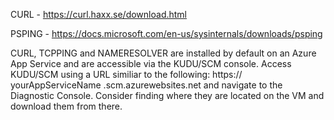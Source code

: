 CURL - https://curl.haxx.se/download.html

PSPING - https://docs.microsoft.com/en-us/sysinternals/downloads/psping

CURL, TCPPING and NAMERESOLVER are installed by default on an Azure App Service and are accessible via the KUDU/SCM console.  Access KUDU/SCM using a URL similiar to the following: https:// yourAppServiceName .scm.azurewebsites.net and navigate to the Diagnostic Console.  Consider finding where they are located on the VM and download them from there.
